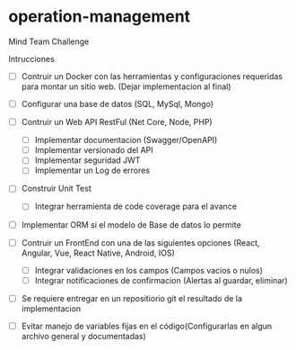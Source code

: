 # operation-management
Mind Team Challenge

Intrucciones
  - [ ] Contruir un Docker con las herramientas y configuraciones requeridas para montar un sitio web. (Dejar implementacion al final)
  - [ ] Configurar una base de datos (SQL, MySql, Mongo)
  - [ ] Contruir un Web API RestFul (Net Core, Node, PHP)
    - [ ] Implementar documentacion (Swagger/OpenAPI)
    - [ ] Implementar versionado del API
    - [ ] Implementar seguridad JWT
    - [ ] Implementar un Log de errores
    
  - [ ] Construir Unit Test
    - [ ] Integrar herramienta de code coverage para el avance
  - [ ] Implementar ORM si el modelo de Base de datos lo permite
  - [ ] Contruir un FrontEnd con una de las siguientes opciones (React, Angular, Vue, React Native, Android, IOS)
      - [ ] Integrar validaciones en los campos (Campos vacios o nulos)
      - [ ] Integrar notificaciones de confirmacion (Alertas al guardar, eliminar)
  - [ ] Se requiere entregar en un repositiorio git el resultado de la implementacion
  - [ ] Evitar manejo de variables fijas en el código(Configurarlas en algun archivo general y documentadas)
  
  

